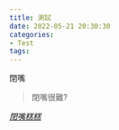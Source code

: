```yaml
---
title: 測試
date: 2022-05-21 20:30:30
categories:
- Test
tags:
---
```


閉嘴

> 閉嘴很難?

*[閉嘴糕糕](https://www.facebook.com/profile.php?id=100012629161826)*
